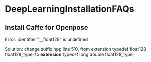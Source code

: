 # DeepLearningInstallationFAQs 

## Install Caffe for Openpose
Error: identifier "__float128" is undefined

Solution: 
   change suffix.hpp line 510, from
        extension typedef float128 float128_type;
    to
    __extension__ typedef long double float128_type;
